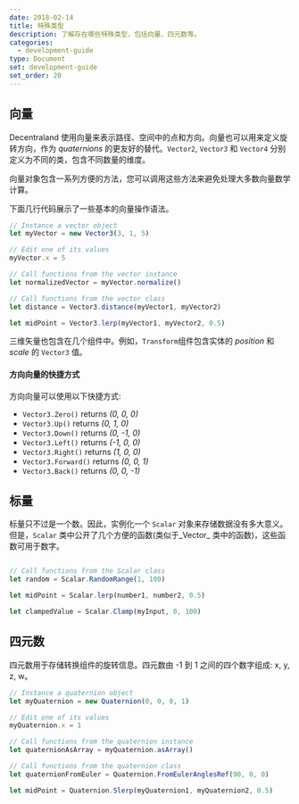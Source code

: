 ```yaml
---
date: 2018-02-14
title: 特殊类型
description: 了解存在哪些特殊类型，包括向量、四元数等。
categories:
  - development-guide
type: Document
set: development-guide
set_order: 20
---
```


## 向量

Decentraland 使用向量来表示路径、空间中的点和方向。向量也可以用来定义旋转方向，作为 _quaternions_ 的更友好的替代。`Vector2`, `Vector3` 和 `Vector4` 分别定义为不同的类，包含不同数量的维度。

向量对象包含一系列方便的方法，您可以调用这些方法来避免处理大多数向量数学计算。

下面几行代码展示了一些基本的向量操作语法。

```ts
// Instance a vector object
let myVector = new Vector3(3, 1, 5)

// Edit one of its values
myVector.x = 5

// Call functions from the vector instance
let normalizedVector = myVector.normalize()

// Call functions from the vector class
let distance = Vector3.distance(myVector1, myVector2)

let midPoint = Vector3.lerp(myVector1, myVector2, 0.5)
```

三维矢量也包含在几个组件中。例如，`Transform`组件包含实体的 _position_ 和 _scale_ 的 `Vector3` 值。

#### 方向向量的快捷方式

方向向量可以使用以下快捷方式:

- `Vector3.Zero()` returns _(0, 0, 0)_
- `Vector3.Up()` returns _(0, 1, 0)_
- `Vector3.Down()` returns _(0, -1, 0)_
- `Vector3.Left()` returns _(-1, 0, 0)_
- `Vector3.Right()` returns _(1, 0, 0)_
- `Vector3.Forward()` returns _(0, 0, 1)_
- `Vector3.Back()` returns _(0, 0, -1)_

## 标量

标量只不过是一个数。因此，实例化一个 `Scalar` 对象来存储数据没有多大意义。但是，`Scalar` 类中公开了几个方便的函数(类似于_Vector_ 类中的函数)，这些函数可用于数字。

```ts

// Call functions from the Scalar class
let random = Scalar.RandomRange(1, 100)

let midPoint = Scalar.lerp(number1, number2, 0.5)

let clampedValue = Scalar.Clamp(myInput, 0, 100)
```

## 四元数

四元数用于存储转换组件的旋转信息。四元数由 -1 到 1 之间的四个数字组成: x, y, z, w。

```ts
// Instance a quaternion object
let myQuaternion = new Quaternion(0, 0, 0, 1)

// Edit one of its values
myQuaternion.x = 1

// Call functions from the quaternion instance
let quaternionAsArray = myQuaternion.asArray()

// Call functions from the quaternion class
let quaternionFromEuler = Quaternion.FromEulerAnglesRef(90, 0, 0)

let midPoint = Quaternion.Slerp(myQuaternion1, myQuaternion2, 0.5)
```





